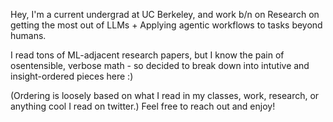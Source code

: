 Hey, I'm a current undergrad at UC Berkeley, and work b/n on Research on getting the most out of LLMs + Applying agentic workflows to tasks beyond humans.

I read tons of ML-adjacent research papers, but I know the pain of osentensible, verbose math - so decided to break down into intutive and insight-ordered pieces here :)

(Ordering is loosely based on what I read in my classes, work, research, or anything cool I read on twitter.) Feel free to reach out and enjoy!
